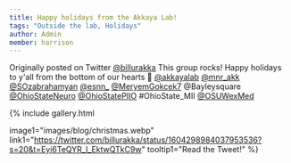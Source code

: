 ```yaml
---
title: Happy holidays from the Akkaya Lab!
tags: "Outside the lab, Holidays"
author: Admin
member: harrison
---
```


Originally posted on Twitter [@billurakka](https://twitter.com/billurakka/)
This group rocks! Happy holidays to y'all from the bottom of our hearts 🎉 [@akkayalab](https://twitter.com/akkayalab/) [@mnr_akk](https://twitter.com/mnr_akk/) [@SOzabrahamyan](https://twitter.com/SOzabrahamyan/) [@esnn_](https://twitter.com/esnn_) [@MeryemGokcek7](https://twitter.com/meryemgokcek7) @Bayleysquare [@OhioStateNeuro](https://twitter.com/ohiostateneuro) [@OhioStatePIIO](https://twitter.com/ohiostatepiio) #OhioState_MII [@OSUWexMed](https://twitter.com/osuwexmed)

{%
  include gallery.html

  image1="images/blog/christmas.webp"
  link1="https://twitter.com/billurakka/status/1604298984037953536?s=20&t=Eyi6TeQYR_l_EktwQTkC9w"
  tooltip1="Read the Tweet!"
%}
